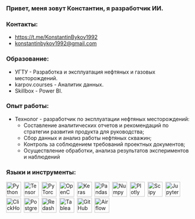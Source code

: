 ### Привет, меня зовут Константин, я разработчик ИИ.

### Контакты:
- https://t.me/KonstantinBykov1992
- konstantinbykov1992@gmail.com

### Образование:  
- УГТУ - Разработка и эксплуатация нефтяных и газовых месторождений.
- karpov.courses - Аналитик данных.
- Skillbox - Power BI.

### Опыт работы:  
- Технолог - разработчик по эксплуатации нефтяных месторождений:
  - Составление аналитических отчетов и рекомендаций по стратегии развития продукта для руководства;
  - Сбор данных и анализ работы нефтяных скважин;
  - Контроль за соблюдением требований проектных документов;
  - Осуществление обработки, анализа результатов экспериментов и наблюдений


### Языки  и инструменты:
<div>
  <img src="https://img.shields.io/badge/python-white?logo=python&style=for-the-badge" title="Python" alt="Python" height="40"/>&nbsp;
  <img src="https://img.shields.io/badge/TensorFlow-white?logo=TensorFlow&style=for-the-badge" title="TensorFlow" alt="TensorFlow" height="40"/>&nbsp;
  <img src="https://img.shields.io/badge/PyTorch-white?logo=PyTorch&style=for-the-badge" title="PyTorch" alt="PyTorch" height="40"/>&nbsp;
  <img src="https://img.shields.io/badge/OpenCV-white?logo=OpenCV&style=for-the-badge" title="OpenCV" alt="OpenCV" height="40"/>&nbsp;
  <img src="https://img.shields.io/badge/Keras-white?logo=Keras&style=for-the-badge" title="Keras" alt="Keras" height="40"/>&nbsp;
  <img src="https://img.shields.io/badge/pandas-white?logo=pandas&logoColor=blue&style=for-the-badge" title="Pandas" alt="Pandas" height="40"/>&nbsp;
  <img src="https://img.shields.io/badge/numpy-white?logo=numpy&logoColor=blue&style=for-the-badge" title="Numpy" alt="Numpy" height="40"/>&nbsp;
  <img src="https://img.shields.io/badge/plotly-white?logo=plotly&logoColor=blue&style=for-the-badge" title="Plotly" alt="Plotly" height="40"/>&nbsp;
  <img src="https://img.shields.io/badge/Scipy-white?logo=Scipy&logoColor=black&style=for-the-badge" title="Scipy" alt="Scipy" height="40"/>&nbsp;
  <img src="https://img.shields.io/badge/Jupyter_notebook-white?logo=Jupyter&style=for-the-badge" title="Jupyter" alt="Jupyter" height="40"/>&nbsp;
  <img src="https://img.shields.io/badge/Clickhouse-white?logo=Clickhouse&style=for-the-badge" title="ClickHouse" alt="ClickHouse" height="40"/>&nbsp;
  <img src="https://img.shields.io/badge/PostgreSQL-white?logo=PostgreSQL&s&style=for-the-badge" title="PostgreSQL" alt="PostgreSQL" height="40"/>&nbsp;
  <img src="https://img.shields.io/badge/redash-white?logo=redash&logoColor=black&style=for-the-badge" title="Redash" alt="Redash" height="40"/>&nbsp;
  <img src="https://img.shields.io/badge/Tableau-white?logo=Tableau&s&logoColor=yellow&style=for-the-badge" title="Tableau" alt="Tableau" height="40"/>&nbsp;
  <img src="https://img.shields.io/badge/github-white?logo=github&logoColor=black&style=for-the-badge" title="GitHub" alt="GitHub" height="40"/>&nbsp;
  <img src="https://img.shields.io/badge/Airflow-white?logo=Airflow&style=for-the-badge" title="Airflow" alt="Airflow" height="40"/>&nbsp;
</div>

